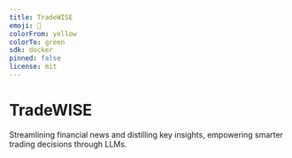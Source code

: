 ```yaml
---
title: TradeWISE
emoji: 💸
colorFrom: yellow
colorTo: green
sdk: docker
pinned: false
license: mit
---
```


# TradeWISE
Streamlining financial news and distilling key insights, empowering smarter trading decisions through LLMs.
